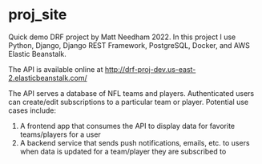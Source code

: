 # proj_site
Quick demo DRF project by Matt Needham 2022. In this project I use Python, Django, Django REST Framework, PostgreSQL, Docker, and AWS Elastic Beanstalk.

The API is available online at http://drf-proj-dev.us-east-2.elasticbeanstalk.com/

The API serves a database of NFL teams and players.
Authenticated users can create/edit subscriptions to a particular team or player. Potential use cases include:
1) A frontend app that consumes the API to display data for favorite teams/players for a user
2) A backend service that sends push notifications, emails, etc. to users when data is updated for a team/player they are subscribed to